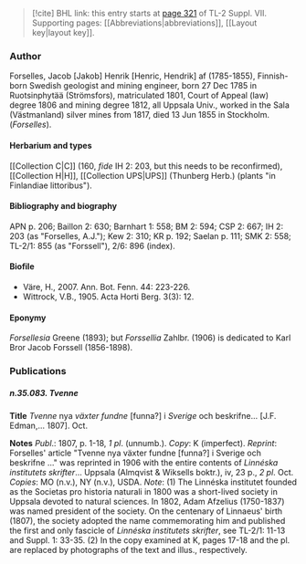 > [!cite] BHL link: this entry starts at [page 321](https://www.biodiversitylibrary.org/item/103834#page/343/mode/1up) of TL-2 Suppl. VII.
> Supporting pages: [[Abbreviations|abbreviations]], [[Layout key|layout key]].

### Author

Forselles, Jacob \[Jakob\] Henrik \[Henric, Hendrik\] af (1785-1855), Finnish-born Swedish geologist and mining engineer, born 27 Dec 1785 in Ruotsinphytää (Strömsfors), matriculated 1801, Court of Appeal (law) degree 1806 and mining degree 1812, all Uppsala Univ., worked in the Sala (Västmanland) silver mines from 1817, died 13 Jun 1855 in Stockholm. (*Forselles*).

#### Herbarium and types

[[Collection C|C]] (160, *fide* IH 2: 203, but this needs to be reconfirmed), [[Collection H|H]], [[Collection UPS|UPS]] (Thunberg Herb.) (plants "in Finlandiae littoribus").

#### Bibliography and biography

APN p. 206; Baillon 2: 630; Barnhart 1: 558; BM 2: 594; CSP 2: 667; IH 2: 203 (as "Forselles, A.J."); Kew 2: 310; KR p. 192; Saelan p. 111; SMK 2: 558; TL-2/1: 855 (as "Forssell"), 2/6: 896 (index).

#### Biofile

- Väre, H., 2007. Ann. Bot. Fenn. 44: 223-226.
- Wittrock, V.B., 1905. Acta Horti Berg. 3(3): 12.

#### Eponymy

*Forsellesia* Greene (1893); but *Forssellia* Zahlbr. (1906) is dedicated to Karl Bror Jacob Forssell (1856-1898).

### Publications

##### n.35.083. Tvenne

**Title**
*Tvenne* nya *växter fundne* \[funna?\] i *Sverige* och beskrifne... \[J.F. Edman,... 1807\]. Oct.

**Notes**
*Publ*.: 1807, p. 1-18, *1 pl*. (unnumb.). *Copy*: K (imperfect).
*Reprint*: Forselles' article "Tvenne nya växter fundne \[funna?\] i Sverige och beskrifne ..." was reprinted in 1906 with the entire contents of *Linnéska institutets skrifter*... Uppsala (Almqvist & Wiksells boktr.), iv, 23 p., *2 pl*. Oct. *Copies*: MO (n.v.), NY (n.v.), USDA.
*Note*: (1) The Linnéska institutet founded as the Societas pro historia naturali in 1800 was a short-lived society in Uppsala devoted to natural sciences. In 1802, Adam Afzelius (1750-1837) was named president of the society. On the centenary of Linnaeus' birth (1807), the society adopted the name commemorating him and published the first and only fascicle of *Linnéska institutets skrifter*, see TL-2/1: 11-13 and Suppl. 1: 33-35. (2) In the copy examined at K, pages 17-18 and the pl. are replaced by photographs of the text and illus., respectively.

